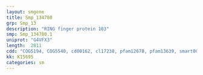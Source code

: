 ```yaml
---
layout: smgene
title: Smp_134780
grp: Smp_13
description: "RING finger protein 103"
smp: Smp_134780.1
uniprot: "G4VFX3"
length:  2811
cdd: "COG5194, COG5540, cd00162, cl17238, pfam12678, pfam13639, smart00184"
kk: K15695
categories: sm
---
```

